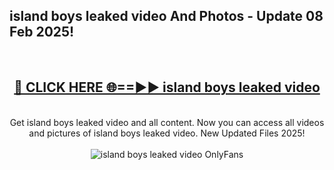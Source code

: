 <h2>island boys leaked video And Photos - Update 08 Feb 2025!</h2>
<br>
<div align="center">
<h2><a href="https://cutt.ly/te57wshS" rel="nofollow">🔴 CLICK HERE 🌐==►► island boys leaked video</a></h2>
<br>
Get island boys leaked video and all content. Now you can access all videos and pictures of island boys leaked video. New Updated Files 2025!
<br>
<br>
<a href="https://cutt.ly/te57wshS" rel="nofollow" data-target="animated-image.originalLink"><img src="https://i.ibb.co.com/WyWwxjT/player-gif2.gif" alt="island boys leaked video OnlyFans" style="max-width: 100%; display: inline-block;" data-target="animated-image.originalImage"></a>
</div>
<br>